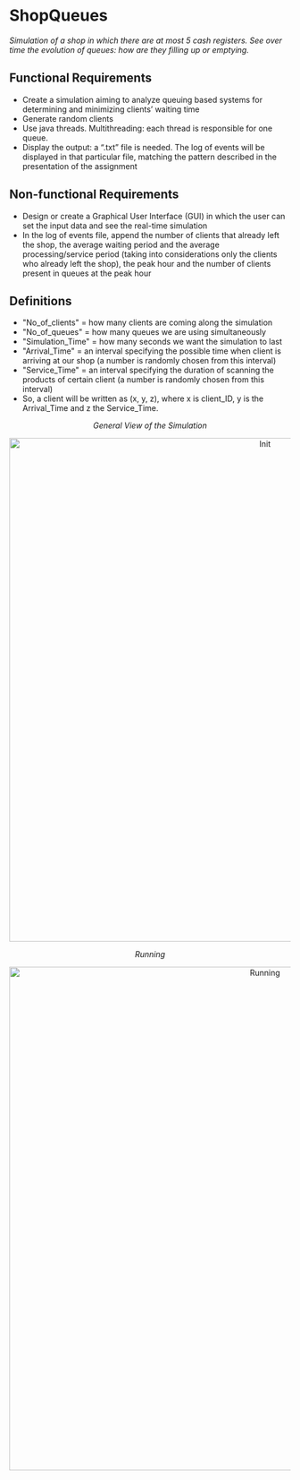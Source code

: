 # ShopQueues
_Simulation of a shop in which there are at most 5 cash registers. See over time the evolution of queues: how are they filling up or emptying._
## Functional Requirements
  - Create a simulation aiming to analyze queuing based systems for determining and minimizing clients’ waiting time
  - Generate random clients 
  - Use java threads. Multithreading: each thread is responsible for one queue.
  - Display the output: a “.txt” file is needed. The log of events will be displayed in that particular file, matching the pattern described in the presentation of the assignment

## Non-functional Requirements
  - Design or create a Graphical User Interface (GUI) in which the user can set the input data and see the real-time simulation
  - In the log of events file, append the number of clients that already left the shop, the average waiting period and the average processing/service period (taking into considerations only the clients who already left the shop), the peak hour and the number of clients present in queues at the peak hour

## Definitions
  - "No_of_clients" = how many clients are coming along the simulation
  - "No_of_queues" = how many queues we are using simultaneously
  - "Simulation_Time" = how many seconds we want the simulation to last
  - "Arrival_Time" = an interval specifying the possible time when client is arriving at our shop (a number is randomly chosen from this interval)
  - "Service_Time" = an interval specifying the duration of scanning the products of certain client (a number is randomly chosen from this interval)
  - So, a client will be written as (x, y, z), where x is client_ID, y is the Arrival_Time and z the Service_Time.

<p align="center">
    <i>General View of the Simulation</i>
</p>

<p align="center">
  <img width="900" src="https://user-images.githubusercontent.com/64836463/152319425-6c719cd2-9d30-40ff-bfd2-bf912bbbf6a0.png" alt="Init">
</p>

<p align="center">
    <i>Running</i>
</p>

<p align="center">
  <img width="900" src="https://user-images.githubusercontent.com/64836463/152319588-42993d39-b882-4053-9134-2585c5bc2e7f.png" alt="Running">
</p>
